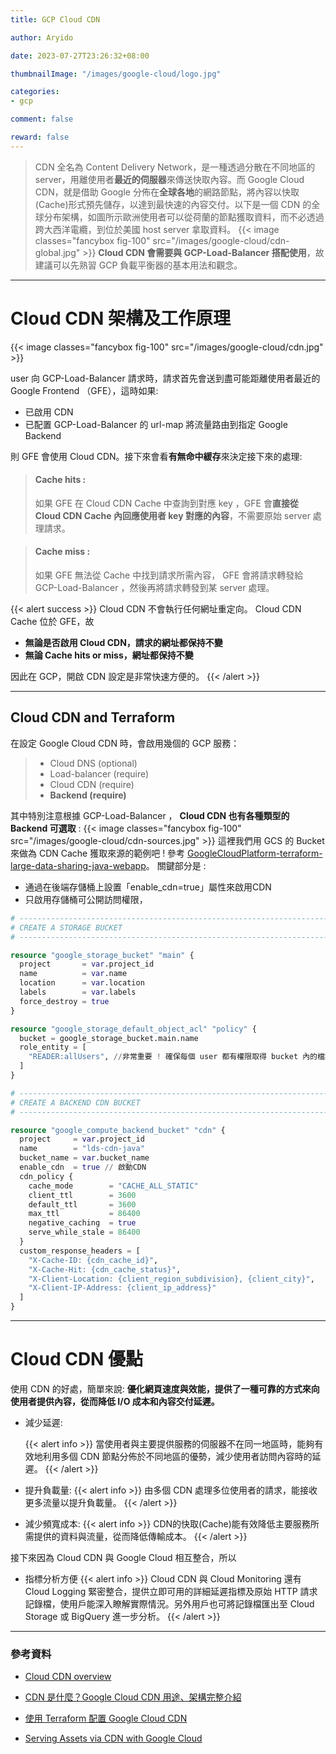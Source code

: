 ```yaml
---
title: GCP Cloud CDN

author: Aryido

date: 2023-07-27T23:26:32+08:00

thumbnailImage: "/images/google-cloud/logo.jpg"

categories:
- gcp

comment: false

reward: false
---
```

<!--BODY-->
> CDN 全名為 Content Delivery Network，是一種透過分散在不同地區的 server，用離使用者**最近的伺服器**來傳送快取內容。而 Google Cloud CDN，就是借助 Google 分佈在**全球各地**的網路節點，將內容以快取(Cache)形式預先儲存，以達到最快速的內容交付。以下是一個 CDN 的全球分布架構，如圖所示歐洲使用者可以從荷蘭的節點獲取資料，而不必透過跨大西洋電纜，到位於美國 host server 拿取資料。
> {{< image classes="fancybox fig-100" src="/images/google-cloud/cdn-global.jpg" >}} **Cloud CDN 會需要與 GCP-Load-Balancer 搭配使用**，故建議可以先熟習 GCP 負載平衡器的基本用法和觀念。
<!--more-->

---

# Cloud CDN 架構及工作原理
{{< image classes="fancybox fig-100" src="/images/google-cloud/cdn.jpg" >}}

user 向 GCP-Load-Balancer 請求時，請求首先會送到盡可能距離使用者最近的 Google Frontend （GFE），這時如果:
- 已啟用 CDN
- 已配置 GCP-Load-Balancer 的 url-map 將流量路由到指定 Google Backend

則 GFE 會使用 Cloud CDN。接下來會看**有無命中緩存**來決定接下來的處理:

> #### Cache hits :
> 如果 GFE 在 Cloud CDN Cache 中查詢到對應 key ，GFE 會**直接從 Cloud CDN Cache 內回應使用者 key 對應的內容**，不需要原始 server 處理請求。

> #### Cache miss :
> 如果 GFE 無法從 Cache 中找到請求所需內容， GFE 會將請求轉發給 GCP-Load-Balancer ，然後再將請求轉發到某 server 處理。

{{< alert success >}}
Cloud CDN 不會執行任何網址重定向。 Cloud CDN  Cache 位於 GFE，故

- **無論是否啟用 Cloud CDN，請求的網址都保持不變**
- **無論 Cache hits or miss，網址都保持不變**

因此在 GCP，開啟 CDN 設定是非常快速方便的。
{{< /alert >}}

---

## Cloud CDN and Terraform
在設定 Google Cloud CDN 時，會啟用幾個的 GCP 服務：

> - Cloud DNS (optional)
> - Load-balancer (require)
> - Cloud CDN  (require)
> - **Backend  (require)**

其中特別注意根據 GCP-Load-Balancer ， **Cloud CDN 也有各種類型的 Backend 可選取** :
{{< image classes="fancybox fig-100" src="/images/google-cloud/cdn-sources.jpg" >}}
這裡我們用 GCS 的 Bucket 來做為 CDN Cache 獲取來源的範例吧 ! 參考 [GoogleCloudPlatform-terraform-large-data-sharing-java-webapp](https://github.com/GoogleCloudPlatform/terraform-large-data-sharing-java-webapp)。 關鍵部分是 :
- 通過在後端存儲桶上設置「enable_cdn=true」屬性來啟用CDN
- 只啟用存儲桶可公開訪問權限，
```Terraform
# ------------------------------------------------------------------------------
# CREATE A STORAGE BUCKET
# ------------------------------------------------------------------------------

resource "google_storage_bucket" "main" {
  project       = var.project_id
  name          = var.name
  location      = var.location
  labels        = var.labels
  force_destroy = true
}

resource "google_storage_default_object_acl" "policy" {
  bucket = google_storage_bucket.main.name
  role_entity = [
    "READER:allUsers", //非常重要 ! 確保每個 user 都有權限取得 bucket 內的檔案
  ]
}

# ------------------------------------------------------------------------------
# CREATE A BACKEND CDN BUCKET
# ------------------------------------------------------------------------------

resource "google_compute_backend_bucket" "cdn" {
  project     = var.project_id
  name        = "lds-cdn-java"
  bucket_name = var.bucket_name
  enable_cdn  = true // 啟動CDN
  cdn_policy {
    cache_mode        = "CACHE_ALL_STATIC"
    client_ttl        = 3600
    default_ttl       = 3600
    max_ttl           = 86400
    negative_caching  = true
    serve_while_stale = 86400
  }
  custom_response_headers = [
    "X-Cache-ID: {cdn_cache_id}",
    "X-Cache-Hit: {cdn_cache_status}",
    "X-Client-Location: {client_region_subdivision}, {client_city}",
    "X-Client-IP-Address: {client_ip_address}"
  ]
}
```

---

# Cloud CDN 優點
使用 CDN 的好處，簡單來說: **優化網頁速度與效能，提供了一種可靠的方式來向使用者提供內容，從而降低 I/O 成本和內容交付延遲。**

- 減少延遲:

  {{< alert info >}}
當使用者與主要提供服務的伺服器不在同一地區時，能夠有效地利用多個 CDN 節點分佈於不同地區的優勢，減少使用者訪問內容時的延遲。
{{< /alert >}}

- 提升負載量:
  {{< alert info >}}
由多個 CDN 處理多位使用者的請求，能接收更多流量以提升負載量。
{{< /alert >}}

- 減少頻寬成本:
  {{< alert info >}}
CDN的快取(Cache)能有效降低主要服務所需提供的資料與流量，從而降低傳輸成本。
{{< /alert >}}

接下來因為 Cloud CDN 與 Google Cloud 相互整合，所以

- 指標分析方便
  {{< alert info >}}
Cloud CDN 與 Cloud Monitoring 還有 Cloud Logging 緊密整合，提供立即可用的詳細延遲指標及原始 HTTP 請求記錄檔，使用戶能深入瞭解實際情況。另外用戶也可將記錄檔匯出至 Cloud Storage 或 BigQuery 進一步分析。
{{< /alert >}}

---

### 參考資料
- [Cloud CDN overview](https://cloud.google.com/cdn/docs/overview#removing_content_from_the_cache)

- [CDN 是什麼？Google Cloud CDN 用途、架構完整介紹](https://blog.cloud-ace.tw/networking-website/cdn/cloud-cdn-intro/)

- [使用 Terraform 配置 Google Cloud CDN](https://medium.com/cognite/configuring-google-cloud-cdn-with-terraform-ab65bb0456a9)

- [Serving Assets via CDN with Google Cloud](https://hackersandslackers.com/cdn-google-cloud/)

